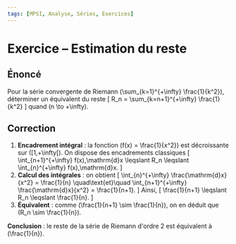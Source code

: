 ```yaml
---
tags: [MPSI, Analyse, Séries, Exercices]
---
```


# Exercice – Estimation du reste

## Énoncé
Pour la série convergente de Riemann \(\sum_{k=1}^{+\infty} \frac{1}{k^2}\), déterminer un équivalent du reste
\[
R_n = \sum_{k=n+1}^{+\infty} \frac{1}{k^2}
\]
quand \(n \to +\infty\).

## Correction
1. **Encadrement intégral** : la fonction \(f(x) = \frac{1}{x^2}\) est décroissante sur \([1,+\infty[\). On dispose des encadrements classiques
   \[
   \int_{n+1}^{+\infty} f(x)\,\mathrm{d}x \leqslant R_n \leqslant \int_{n}^{+\infty} f(x)\,\mathrm{d}x.
   \]
2. **Calcul des intégrales** : on obtient
   \[
   \int_{n}^{+\infty} \frac{\mathrm{d}x}{x^2} = \frac{1}{n} \quad\text{et}\quad \int_{n+1}^{+\infty} \frac{\mathrm{d}x}{x^2} = \frac{1}{n+1}.
   \]
   Ainsi,
   \[
   \frac{1}{n+1} \leqslant R_n \leqslant \frac{1}{n}.
   \]
3. **Équivalent** : comme \(\frac{1}{n+1} \sim \frac{1}{n}\), on en déduit que \(R_n \sim \frac{1}{n}\).

**Conclusion** : le reste de la série de Riemann d'ordre 2 est équivalent à \(\frac{1}{n}\).
